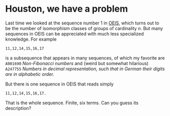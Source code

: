 # Houston, we have a problem

Last time we looked at the sequence number 1 in [OEIS](https://oeis.org), which turns out to be the number of isomorphism classes of groups of cardinality $n$. But many sequences in OEIS can be appreciated with much less specialized knowledge. For example

```
11,12,14,15,16,17
```

is a subsequence that appears in many sequences, of which my favorite are ``A001690`` *Non-Fibonacci numbers* and (weird but somewhat hilarious) ``A247755`` *Numbers in decimal representation, such that in German their digits are in alphabetic order.*

But there is one sequence in OEIS that reads simply 

```
11,12,14,15,16,17.
```

That is the whole sequence. Finite, six terms. Can you guess its description?
